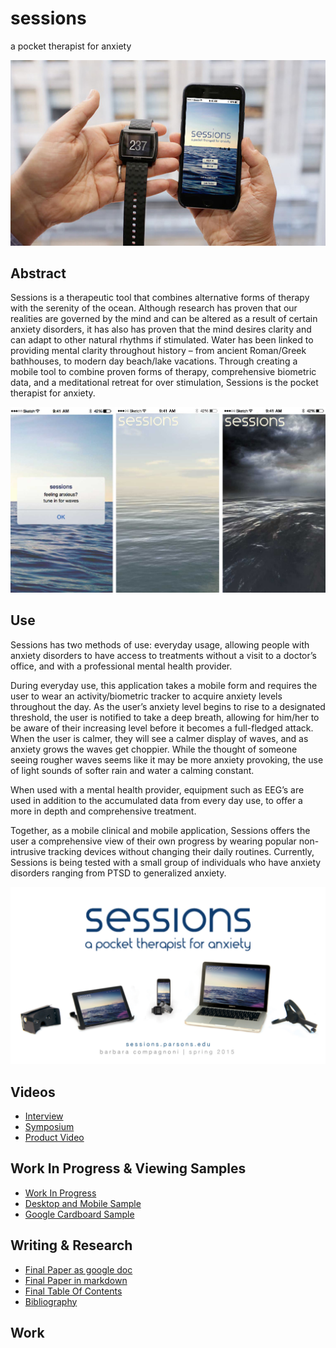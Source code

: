 # sessions
a pocket therapist for anxiety

![screenshot](https://github.com/compagnb/sessions/blob/master/imgs/236_img_01.jpg)

## Abstract
Sessions is a therapeutic tool that combines alternative forms of therapy with the serenity of the ocean. Although research has proven that our realities are governed by the mind and can be altered as a result of certain anxiety disorders, it has also has proven that the mind desires clarity and can adapt to other natural rhythms if stimulated. Water has been linked to providing mental clarity throughout history – from ancient Roman/Greek bathhouses, to modern day beach/lake vacations. Through creating a mobile tool to combine proven forms of therapy, comprehensive biometric data, and a meditational retreat for over stimulation, Sessions is the pocket therapist for anxiety.

![product shot](https://github.com/compagnb/sessions/blob/master/imgs/236_img_03.jpg)

## Use
Sessions has two methods of use: everyday usage, allowing people with anxiety disorders to have access to treatments without a visit to a doctor’s office, and with a professional mental health provider.

During everyday use, this application takes a mobile form and requires the user to wear an activity/biometric tracker to acquire anxiety levels throughout the day. As the user’s anxiety level begins to rise to a designated threshold, the user is notified to take a deep breath, allowing for him/her to be aware of their increasing level before it becomes a full-fledged attack. When the user is calmer, they will see a calmer display of waves, and as anxiety grows the waves get choppier. While the thought of someone seeing rougher waves seems like it may be more anxiety provoking, the use of light sounds of softer rain and water a calming constant.

When used with a mental health provider, equipment such as EEG’s are used in addition to the accumulated data from every day use, to offer a more in depth and comprehensive treatment.

Together, as a mobile clinical and mobile application, Sessions offers the user a comprehensive view of their own progress by wearing popular non-intrusive tracking devices without changing their daily routines. Currently, Sessions is being tested with a small group of individuals who have anxiety disorders ranging from PTSD to generalized anxiety.

![product shot](https://github.com/compagnb/sessions/blob/master/imgs/final.jpg)

## Videos
   *  [Interview](https://player.vimeo.com/video/127937025?title=0&byline=0&portrait=0&autoplay=0&color=ffffff)
   *  [Symposium](https:// )
   *  [Product Video](http://)

## Work In Progress & Viewing Samples
   *  [Work In Progress](http://sessions.parsons.edu)
   *  [Desktop and Mobile Sample](http://sessions.parsons.edu/demos/session_ipad.html)
   *  [Google Cardboard Sample](http://sessions.parsons.edu/cardboard/)
   
## Writing & Research
*   [Final Paper as google doc](https://docs.google.com/)
*   [Final Paper in markdown](https://github.com/compagnb/sessions/blob/master/complete.md)
*   [Final Table Of Contents](https://github.com/compagnb/sessions/blob/master/toc.md)
*   [Bibliography](https://github.com/compagnb/sessions/blob/master/readinglist.md)

## Work
